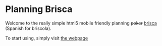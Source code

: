 Planning Brisca
===============

Welcome to the really simple html5 mobile friendly planning ~~poker~~ [brisca](http://en.wikipedia.org/wiki/Briscola) (Spanish for briscola).

To start using, simply visit [the webpage](http://dgsuarez.github.io/planning_brisca/)
